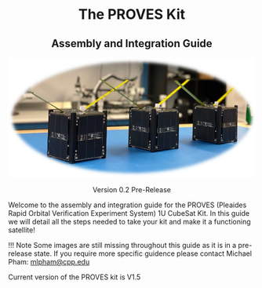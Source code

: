 <h1 align="center">The PROVES Kit</h1>
<h2 align="center">Assembly and Integration Guide</h2>

![Three PROVES Kits](images/3_PROVES.png)

<p align="center">Version 0.2 Pre-Release</p>

Welcome to the assembly and integration guide for the PROVES (Pleaides Rapid Orbital Verification Experiment System) 1U CubeSat Kit. In this guide we will detail all the steps needed to take your kit and make it a functioning satellite! 

!!! Note
    Some images are still missing throughout this guide as it is in a pre-release state. If you require more specific guidence please contact Michael Pham: mlpham@cpp.edu

Current version of the PROVES kit is V1.5